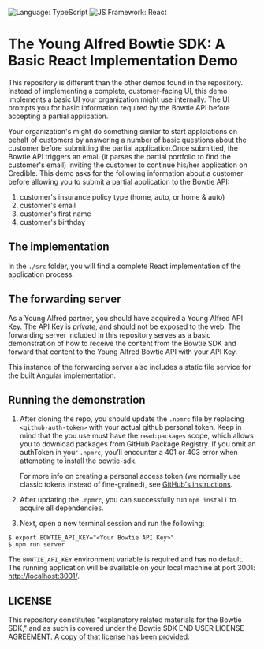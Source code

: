 ![Language: TypeScript](https://img.shields.io/badge/TypeScript-007ACC?style=for-the-badge&logo=typescript&logoColor=white)
![JS Framework: React](https://img.shields.io/badge/-ReactJs-61DAFB?logo=react&logoColor=white&style=for-the-badge)

# The Young Alfred Bowtie SDK: A Basic React Implementation Demo

This repository is different than the other demos found in the repository. Instead of
implementing a complete, customer-facing UI, this demo implements a basic UI your
organization might use internally. The UI prompts you for basic information
required by the Bowtie API before accepting a partial application.

Your organization's might do something similar to start applciations on behalf of customers
by answering a number of basic questions about the customer before submitting the partial application.Once submitted, the Bowtie API triggers an email (it parses the partial portfolio to find the customer's email) inviting the customer to continue his/her application on Credible. This demo asks for the following
information about a customer before allowing you to submit a partial application to the Bowtie API:

1. customer's insurance policy type (home, auto, or home & auto)
2. customer's email
3. customer's first name
4. customer's birthday

## The implementation

In the `./src` folder, you will find a complete React implementation of the
application process.

## The forwarding server

As a Young Alfred partner, you should have acquired a Young Alfred
API Key. The API Key is _private_, and should not be exposed to the
web. The forwarding server included in this repository serves as a basic
demonstration of how to receive the content from the Bowtie SDK and
forward that content to the Young Alfred Bowtie API with your
API Key.

This instance of the forwarding server also includes a static file
service for the built Angular implementation.

## Running the demonstration

1. After cloning the repo, you should update the `.npmrc` file by replacing
   `<github-auth-token>` with your actual github personal token. Keep in mind
   that the <github-auth-token> you use must have the `read:packages` scope,
   which allows you to download packages from GitHub Package Registry. If
   you omit an authToken in your `.npmrc`, you’ll encounter a 401 or 403 error
   when attempting to install the bowtie-sdk.

   For more info on creating a personal access token (we normally use classic
   tokens instead of fine-grained), see [GitHub's instructions](https://docs.github.com/en/authentication/keeping-your-account-and-data-secure/managing-your-personal-access-tokens#creating-a-personal-access-token-classic).

2. After updating the `.npmrc`, you can successfully run `npm install` to acquire all
   dependencies.

3. Next, open a new terminal session and run the following:

```shellsession
$ export BOWTIE_API_KEY="<Your Bowtie API Key>"
$ npm run server
```

The `BOWTIE_API_KEY` environment variable is required and has no default.
The running application will be available on your local machine at port
3001: [http://localhost:3001/](http://localhost:3001/).

## LICENSE

This repository constitutes "explanatory related materials for the
Bowtie SDK," and as such is covered under the Bowtie SDK END USER
LICENSE AGREEMENT. [A copy of that license has been provided.](./LICENSE.md)
